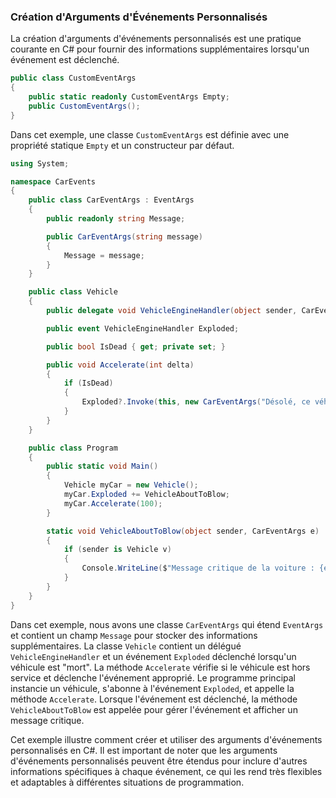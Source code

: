 ### Création d'Arguments d'Événements Personnalisés

La création d'arguments d'événements personnalisés est une pratique courante en C# pour fournir des informations supplémentaires lorsqu'un événement est déclenché.

```csharp
public class CustomEventArgs
{
    public static readonly CustomEventArgs Empty;
    public CustomEventArgs();
}
```

Dans cet exemple, une classe `CustomEventArgs` est définie avec une propriété statique `Empty` et un constructeur par défaut.

```csharp
using System;

namespace CarEvents
{
    public class CarEventArgs : EventArgs
    {
        public readonly string Message;

        public CarEventArgs(string message)
        {
            Message = message;
        }
    }

    public class Vehicle
    {
        public delegate void VehicleEngineHandler(object sender, CarEventArgs e);

        public event VehicleEngineHandler Exploded;

        public bool IsDead { get; private set; }

        public void Accelerate(int delta)
        {
            if (IsDead)
            {
                Exploded?.Invoke(this, new CarEventArgs("Désolé, ce véhicule est hors service..."));
            }
        }
    }

    public class Program
    {
        public static void Main()
        {
            Vehicle myCar = new Vehicle();
            myCar.Exploded += VehicleAboutToBlow;
            myCar.Accelerate(100);
        }

        static void VehicleAboutToBlow(object sender, CarEventArgs e)
        {
            if (sender is Vehicle v)
            {
                Console.WriteLine($"Message critique de la voiture : {e.Message}");
            }
        }
    }
}
```

Dans cet exemple, nous avons une classe `CarEventArgs` qui étend `EventArgs` et contient un champ `Message` pour stocker des informations supplémentaires. La classe `Vehicle` contient un délégué `VehicleEngineHandler` et un événement `Exploded` déclenché lorsqu'un véhicule est "mort". La méthode `Accelerate` vérifie si le véhicule est hors service et déclenche l'événement approprié. Le programme principal instancie un véhicule, s'abonne à l'événement `Exploded`, et appelle la méthode `Accelerate`. Lorsque l'événement est déclenché, la méthode `VehicleAboutToBlow` est appelée pour gérer l'événement et afficher un message critique.

Cet exemple illustre comment créer et utiliser des arguments d'événements personnalisés en C#. Il est important de noter que les arguments d'événements personnalisés peuvent être étendus pour inclure d'autres informations spécifiques à chaque événement, ce qui les rend très flexibles et adaptables à différentes situations de programmation.